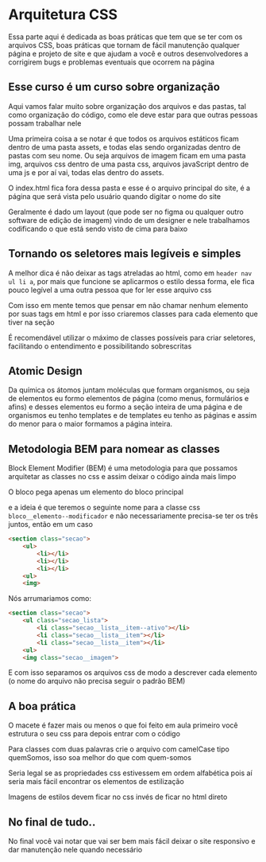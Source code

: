 # Arquitetura CSS

Essa parte aqui é dedicada as boas práticas que tem que se ter com os arquivos CSS, boas práticas que tornam de fácil manutenção qualquer página e projeto de site e que ajudam a você e outros desenvolvedores a corrigirem bugs e problemas eventuais que ocorrem na página

## Esse curso é um curso sobre organização

Aqui vamos falar muito sobre organização dos arquivos e das pastas, tal como organização do código, como ele deve estar para que outras pessoas possam trabalhar nele

Uma primeira coisa a se notar é que todos os arquivos estáticos ficam dentro de uma pasta assets, e todas elas sendo organizadas dentro de pastas com seu nome. Ou seja arquivos de imagem ficam em uma pasta img, arquivos css dentro de uma pasta css, arquivos javaScript dentro de uma js e por aí vai, todas elas dentro do assets.

O index.html fica fora dessa pasta e esse é o arquivo principal do site, é a página que será vista pelo usuário quando digitar o nome do site

Geralmente é dado um layout (que pode ser no figma ou qualquer outro software de edição de imagem) vindo de um designer e nele trabalhamos codificando o que está sendo visto de cima para baixo

## Tornando os seletores mais legíveis e simples

A melhor dica é não deixar as tags atreladas ao html, como em `header nav ul li a`, por mais que funcione se aplicarmos o estilo dessa forma, ele fica pouco legível a uma outra pessoa que for ler esse arquivo css

Com isso em mente temos que pensar em não chamar nenhum elemento por suas tags em html e por isso criaremos classes para cada elemento que tiver na seção

É recomendável utilizar o máximo de classes possíveis para criar seletores, facilitando o entendimento e possibilitando sobrescritas

## Atomic Design

Da química os átomos juntam moléculas que formam organismos, ou seja de elementos eu formo elementos de página (como menus, formulários e afins) e desses elementos eu formo a seção inteira de uma página e de organismos eu tenho templates e de templates eu tenho as páginas e assim do menor para o maior formamos a página inteira.

## Metodologia BEM para nomear as classes

Block Element Modifier (BEM) é uma metodologia para que possamos arquitetar as classes no css e assim deixar o código ainda mais limpo

O bloco pega apenas um elemento do bloco principal

e a ideia é que teremos o seguinte nome para a classe css `bloco__elemento--modificador` e não necessariamente precisa-se ter os três juntos, então em um caso

```html
<section class="secao">
    <ul>
        <li></li>
        <li></li>
        <li></li>
    <ul>
    <img>
```

Nós arrumariamos como:

```html
<section class="secao">
    <ul class="secao_lista">
        <li class="secao__lista__item--ativo"></li>
        <li class="secao__lista__item"></li>
        <li class="secao__lista__item"></li>
    <ul>
    <img class="secao__imagem">
```

E com isso separamos os arquivos css de modo a descrever cada elemento (o nome do arquivo não precisa seguir o padrão BEM)

## A boa prática

O macete é fazer mais ou menos o que foi feito em aula primeiro você estrutura o seu css para depois entrar com o código

Para classes com duas palavras crie o arquivo com camelCase tipo quemSomos, isso soa melhor do que com quem-somos

Seria legal se as propriedades css estivessem em ordem alfabética pois aí seria mais fácil encontrar os elementos de estilização

Imagens de estilos devem ficar no css invés de ficar no html direto

## No final de tudo..

No final você vai notar que vai ser bem mais fácil deixar o site responsivo e dar manutenção nele quando necessário

